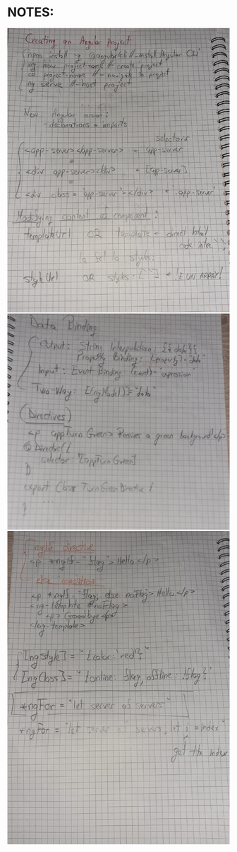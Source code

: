 # NOTES:
![Image 1](https://github.com/flcristian/angular-basics-course/blob/master/image1.jpg)
![Image 2](https://github.com/flcristian/angular-basics-course/blob/master/image2.jpg)
![Image 4](https://github.com/flcristian/angular-basics-course/blob/master/image4.jpg)
